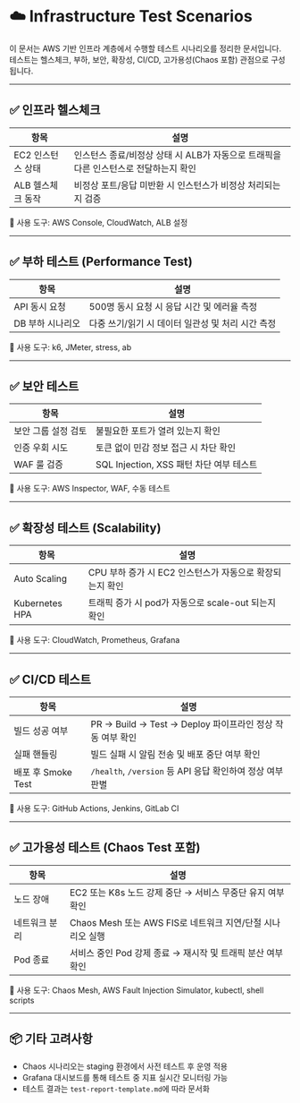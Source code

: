 # ☁️ Infrastructure Test Scenarios

이 문서는 AWS 기반 인프라 계층에서 수행할 테스트 시나리오를 정리한 문서입니다.  
테스트는 헬스체크, 부하, 보안, 확장성, CI/CD, 고가용성(Chaos 포함) 관점으로 구성됩니다.

---

## ✅ 인프라 헬스체크

| 항목 | 설명 |
|------|------|
| EC2 인스턴스 상태 | 인스턴스 종료/비정상 상태 시 ALB가 자동으로 트래픽을 다른 인스턴스로 전달하는지 확인 |
| ALB 헬스체크 동작 | 비정상 포트/응답 미반환 시 인스턴스가 비정상 처리되는지 검증 |

📌 사용 도구: AWS Console, CloudWatch, ALB 설정

---

## ✅ 부하 테스트 (Performance Test)

| 항목 | 설명 |
|------|------|
| API 동시 요청 | 500명 동시 요청 시 응답 시간 및 에러율 측정 |
| DB 부하 시나리오 | 다중 쓰기/읽기 시 데이터 일관성 및 처리 시간 측정 |

📌 사용 도구: k6, JMeter, stress, ab

---

## ✅ 보안 테스트

| 항목 | 설명 |
|------|------|
| 보안 그룹 설정 검토 | 불필요한 포트가 열려 있는지 확인 |
| 인증 우회 시도 | 토큰 없이 민감 정보 접근 시 차단 확인 |
| WAF 룰 검증 | SQL Injection, XSS 패턴 차단 여부 테스트 |

📌 사용 도구: AWS Inspector, WAF, 수동 테스트

---

## ✅ 확장성 테스트 (Scalability)

| 항목 | 설명 |
|------|------|
| Auto Scaling | CPU 부하 증가 시 EC2 인스턴스가 자동으로 확장되는지 확인 |
| Kubernetes HPA | 트래픽 증가 시 pod가 자동으로 scale-out 되는지 확인 |

📌 사용 도구: CloudWatch, Prometheus, Grafana

---

## ✅ CI/CD 테스트

| 항목 | 설명 |
|------|------|
| 빌드 성공 여부 | PR → Build → Test → Deploy 파이프라인 정상 작동 여부 확인 |
| 실패 핸들링 | 빌드 실패 시 알림 전송 및 배포 중단 여부 확인 |
| 배포 후 Smoke Test | `/health`, `/version` 등 API 응답 확인하여 정상 여부 판별 |

📌 사용 도구: GitHub Actions, Jenkins, GitLab CI

---

## ✅ 고가용성 테스트 (Chaos Test 포함)

| 항목 | 설명 |
|------|------|
| 노드 장애 | EC2 또는 K8s 노드 강제 중단 → 서비스 무중단 유지 여부 확인 |
| 네트워크 분리 | Chaos Mesh 또는 AWS FIS로 네트워크 지연/단절 시나리오 실행 |
| Pod 종료 | 서비스 중인 Pod 강제 종료 → 재시작 및 트래픽 분산 여부 확인 |

📌 사용 도구: Chaos Mesh, AWS Fault Injection Simulator, kubectl, shell scripts

---

## 📦 기타 고려사항

- Chaos 시나리오는 staging 환경에서 사전 테스트 후 운영 적용
- Grafana 대시보드를 통해 테스트 중 지표 실시간 모니터링 가능
- 테스트 결과는 `test-report-template.md`에 따라 문서화
